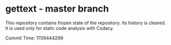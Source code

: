 # gettext - master branch

This repository contains frozen state of the repository.
Its history is cleared. It is used only for static code
analysis with Codacy.

Commit Time: 1709444299